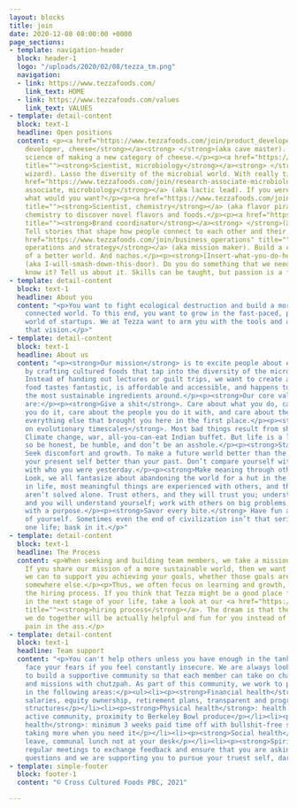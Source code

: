 ```yaml
---
layout: blocks
title: join
date: 2020-12-08 08:00:00 +0000
page_sections:
- template: navigation-header
  block: header-1
  logo: "/uploads/2020/02/08/tezza_tm.png"
  navigation:
  - link: https://www.tezzafoods.com/
    link_text: HOME
  - link: https://www.tezzafoods.com/values
    link_text: VALUES
- template: detail-content
  block: text-1
  headline: Open positions
  content: <p><a href="https://www.tezzafoods.com/join/product_developer" title=""><strong>Product
    developer, cheese</strong></a><strong> </strong>(aka cave master). Dive into the
    science of making a new category of cheese.</p><p><a href="https://www.tezzafoods.com/join/microbiologist"
    title=""><strong>Scientist, microbiology</strong></a><strong> </strong>(aka culture
    wizard). Lasso the diversity of the microbial world. With really tiny ropes.</p><p><a
    href="https://www.tezzafoods.com/join/research-associate-microbiology" title=""><strong>Research
    associate, microbiology</strong></a> (aka lactic lead). If you were a microbe,
    what would you want?</p><p><a href="https://www.tezzafoods.com/join/scientist-chemistry"
    title=""><strong>Scientist, chemistry</strong></a> (aka flavor pirate). Use high-throughput
    chemistry to discover novel flavors and foods.</p><p><a href="https://www.tezzafoods.com/join/brand_coordinator"
    title=""><strong>Brand coordinator</strong></a><strong> </strong>(aka social storyteller).
    Tell stories that shape how people connect to each other and their food.</p><p><a
    href="https://www.tezzafoods.com/join/business_operations" title=""><strong>Business
    operations and strategy</strong></a> (aka mission maker). Build a company in pursuit
    of a better world. And nachos.</p><p><strong>[Insert-what-you-do-here] badass</strong>
    (aka I-will-smash-down-this-door). Do you do something that we need, and we don't
    know it? Tell us about it. Skills can be taught, but passion is a fruit.</p>
- template: detail-content
  block: text-1
  headline: About you
  content: "<p>You want to fight ecological destruction and build a more thoughtful,
    connected world. To this end, you want to grow in the fast-paced, passion-driven
    world of startups. We at Tezza want to arm you with the tools and agency to create
    that vision.</p>"
- template: detail-content
  block: text-1
  headline: About us
  content: "<p><strong>Our mission</strong> is to excite people about eating sustainably
    by crafting cultured foods that tap into the diversity of the microbial world.
    Instead of handing out lectures or guilt trips, we want to create a world where
    food tastes fantastic, is affordable and accessible, and happens to be made from
    the most sustainable ingredients around.</p><p><strong>Our core values</strong>
    are:</p><p><strong>Give a shit</strong>. Care about what you do, care about how
    you do it, care about the people you do it with, and care about the planet and
    everything else that brought you here in the first place.</p><p><strong>Think
    on evolutionary timescales</strong>. Most bad things result from short-term thinking.
    Climate change, war, all-you-can-eat Indian buffet. But life is a long-term game,
    so be honest, be humble, and don’t be an asshole.</p><p><strong>Stay hungry</strong>.
    Seek discomfort and growth. To make a future world better than the present, make
    your present self better than your past. Don’t compare yourself with others but
    with who you were yesterday.</p><p><strong>Make meaning through others</strong>.
    Look, we all fantasize about abandoning the world for a hut in the woods. But
    in life, most meaningful things are experienced with others, and the biggest problems
    aren’t solved alone. Trust others, and they will trust you; understand others,
    and you will understand yourself; work with others on big problems, and wake up
    with a purpose.</p><p><strong>Savor every bite.</strong> Have fun and take care
    of yourself. Sometimes even the end of civilization isn’t that serious. You have
    one life; bask in it.</p>"
- template: detail-content
  block: text-1
  headline: The Process
  content: <p>When seeking and building team members, we take a mission perspective.
    If you share our mission of a more sustainable world, then we want to do whatever
    we can to support you achieving your goals, whether those goals are with us or
    somewhere else.</p><p>Thus, we often focus on learning and growth, even during
    the hiring process. If you think that Tezza might be a good place for you to grow
    in the next stage of your life, take a look at our <a href="https://www.tezzafoods.com/join/the-process"
    title=""><strong>hiring process</strong></a>. The dream is that the hiring dance
    we do together will be actually helpful and fun for you instead of an exhausting
    pain in the ass.</p>
- template: detail-content
  block: text-1
  headline: Team support
  content: "<p>You can't help others unless you have enough in the tank. You can't
    face your fears if you feel constantly insecure. We are always looking for ways
    to build a supportive community so that each member can take on challenges, demons,
    and missions with chutzpah. As part of this community, we work to provide security
    in the following areas:</p><ul><li><p><strong>Financial health</strong>: competitive
    salaries, equity ownership, retirement plans, transparent and progressive pay
    structures</p></li><li><p><strong>Physical health</strong>: health insurance,
    active community, proximity to Berkeley Bowl produce</p></li><li><p><strong>Mental
    health</strong>: minimum 3 weeks paid time off with bullshit-free support for
    taking more when you need it</p></li><li><p><strong>Social health</strong>: parental
    leave, communal lunch not at your desk</p></li><li><p><strong>Spiritual health</strong>:
    regular meetings to exchange feedback and ensure that you are asking the hard
    questions and we are supporting you to pursue your truest self, dark chocolate</p></li></ul>"
- template: simple-footer
  block: footer-1
  content: "© Cross Cultured Foods PBC, 2021"

---
```


